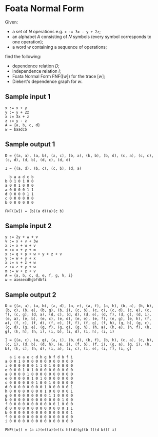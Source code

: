 # Foata Normal Form
Given:

- a set of $N$ operations e.g. `x := 3x - y + 2z`;
- an alphabet $A$ consisting of $N$ symbols (every symbol corresponds to one operation);
- a word $w$ containing a sequence of operations;

find the following:

- dependence relation $D$;
- independence relation $I$;
- Foata Normal Form $\text{FNF}([w])$ for the trace $[w]$;
- Diekert's dependence graph for $w$.

## Sample input 1
```
x := x + y
y := y + 2z
x := 3x + z
z := y - z
A = {a, b, c, d}
w = baadcb
```

## Sample output 1
```
D = {(a, a), (a, b), (a, c), (b, a), (b, b), (b, d), (c, a), (c, c), (c, d), (d, b), (d, c), (d, d)

I = {(a, d), (b, c), (c, b), (d, a)

  b a a d c b
b 0 1 0 1 0 0
a 0 0 1 0 0 0
a 0 0 0 0 1 1
d 0 0 0 0 1 1
c 0 0 0 0 0 0
b 0 0 0 0 0 0

FNF([w]) = (b)(a d)(a)(c b)
```

## Sample input 2
```
y := 2y + w + v
v := x + v + 3w
x := x + w + v
m := x + y + m
x := q + p + w + y + z + v
y := w + y + x
x := v + z + w
z := z + y + w
m := w + z + v
A = {a, b, c, d, e, f, g, h, i}
w = aieaecdhgbfdbfi
```

## Sample output 2
```
D = {(a, a), (a, b), (a, d), (a, e), (a, f), (a, h), (b, a), (b, b), (b, c), (b, e), (b, g), (b, i), (c, b), (c, c), (c, d), (c, e), (c, f), (c, g), (d, a), (d, c), (d, d), (d, e), (d, f), (d, g), (d, i), (e, a), (e, b), (e, c), (e, d), (e, e), (e, f), (e, g), (e, h), (f, a), (f, c), (f, d), (f, e), (f, f), (f, g), (f, h), (g, b), (g, c), (g, d), (g, e), (g, f), (g, g), (g, h), (h, a), (h, e), (h, f), (h, g), (h, h), (h, i), (i, b), (i, d), (i, h), (i, i)

I = {(a, c), (a, g), (a, i), (b, d), (b, f), (b, h), (c, a), (c, h), (c, i), (d, b), (d, h), (e, i), (f, b), (f, i), (g, a), (g, i), (h, b), (h, c), (h, d), (i, a), (i, c), (i, e), (i, f), (i, g)

  a i e a e c d h g b f d b f i
a 0 0 1 0 0 0 0 0 0 0 0 0 0 0 0
i 0 0 0 0 0 0 1 1 0 1 0 0 0 0 0
e 0 0 0 1 0 1 0 0 0 0 0 0 0 0 0
a 0 0 0 0 1 0 0 0 0 0 0 0 0 0 0
e 0 0 0 0 0 1 0 1 0 0 0 0 0 0 0
c 0 0 0 0 0 0 1 0 0 1 0 0 0 0 0
d 0 0 0 0 0 0 0 0 1 0 0 0 0 0 1
h 0 0 0 0 0 0 0 0 1 0 0 0 0 0 1
g 0 0 0 0 0 0 0 0 0 1 1 0 0 0 0
b 0 0 0 0 0 0 0 0 0 0 0 0 1 0 0
f 0 0 0 0 0 0 0 0 0 0 0 1 0 0 0
d 0 0 0 0 0 0 0 0 0 0 0 0 0 1 1
b 0 0 0 0 0 0 0 0 0 0 0 0 0 0 1
f 0 0 0 0 0 0 0 0 0 0 0 0 0 0 0
i 0 0 0 0 0 0 0 0 0 0 0 0 0 0 0

FNF([w]) = (a i)(e)(a)(e)(c h)(d)(g)(b f)(d b)(f i)
```
